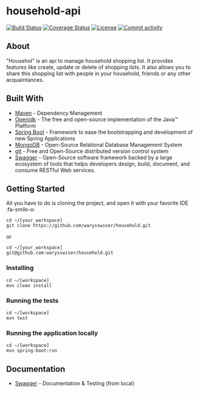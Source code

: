 # household-api

[![Build Status](https://github.com/warysswiser/household/actions/workflows/maven.yml/badge.svg)](https://github.com/warysswiser/household/actions/workflows/maven.yml)
[![Coverage Status](https://coveralls.io/repos/github/warysswiser/household/badge.svg)](https://coveralls.io/github/warysswiser/household)
[![License](http://img.shields.io/:license-apache-blue.svg)](http://www.apache.org/licenses/LICENSE-2.0.html)
[![Commit activity](https://img.shields.io/github/commit-activity/m/waryss/scrooge-api.svg)](https://github.com/warysswiser/household/pulse)

## About
"Househol" is an api to manage household shopping list. 
It provides features like create, update or delete of shopping lists. It also allows you to share this shopping list with people in your household, friends or any other acquaintances.

## Built With

* [Maven](https://maven.apache.org/) - Dependency Management
* [Openjdk](https://openjdk.java.net/projects/jdk/16/) - The free and open-source implementation of the Java™ Platform 
* [Spring Boot](https://spring.io/projects/spring-boot) - Framework to ease the bootstrapping and development of new Spring Applications
* [MongoDB](https://www.mongodb.com/fr) - Open-Source Relational Database Management System
* [git](https://git-scm.com/) - Free and Open-Source distributed version control system 
* [Swagger](https://swagger.io/) - Open-Source software framework backed by a large ecosystem of tools that helps developers design, build, document, and consume RESTful Web services.


## Getting Started

All you have to do is cloning the project, and open it with your favorite IDE :fa-smile-o:
```shell
cd ~/[your_workspace]
git clone https://github.com/warysswiser/household.git
```
or
```shell
cd ~/[your_workspace]
git@github.com:warysswiser/household.git
```

### Installing
```shell
cd ~/[workspace]
mvn clean install
```

### Running the tests
```shell
cd ~/[workspace]
mvn test
```

### Running the application locally
```shell
cd ~/[workspace]
mvn spring-boot:run
```
## Documentation
* [Swagger](http://localhost:8089/swagger-ui.html#/) - Documentation & Testing (from local)
